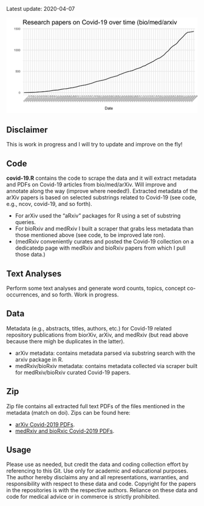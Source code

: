 Latest update: 2020-04-07

![image](https://github.com/bhofstra/covid-19-text-analyses/blob/master/f1.png)

Disclaimer
----------

This is work in progress and I will try to update and improve on the
fly!

Code
----

**covid-19.R** contains the code to scrape the data and it will extract
metadata and PDFs on Covid-19 articles from bio/med/arXiv. Will improve
and annotate along the way (improve where needed!). Extracted metadata
of the arXiv papers is based on selected substrings related to Covid-19
(see code, e.g., ncov, covid-19, and so forth).

-   For arXiv used the “aRxiv” packages for R using a set of substring
    queries.
-   For bioRxiv and medRxiv I built a scraper that grabs less metadata
    than those mentioned above (see code, to be improved late ron).
-   (medRxiv conveniently curates and posted the Covid-19 collection on
    a dedicatedp page with medRxiv and bioRxiv papers from which I pull
    those data.)

Text Analyses
-------------

Perform some text analyses and generate word counts, topics, concept
co-occurrences, and so forth. Work in progress.

Data
----

Metadata (e.g., abstracts, titles, authors, etc.) for Covid-19 related
repository publications from biorXiv, arXiv, and medRxiv (but read above
because there migh be duplicates in the latter).

-   arXiv metadata: contains metadata parsed via substring search with
    the arxiv package in R.
-   medRxiv/bioRxiv metadata: contains metadata collected via scraper
    built for medRxiv/bioRxiv curated Covid-19 papers.

Zip
---

Zip file contains all extracted full text PDFs of the files mentioned in
the metadata (match on doi). Zips can be found here:

-   [arXiv Covid-2019
    PDFs](https://stanford.box.com/v/arxiv-covid-19-20200407).
-   [medRxiv and bioRxic Covid-2019
    PDFs](https://stanford.box.com/v/med-bio-rxiv-covid-19-20200407).

Usage
-----

Please use as needed, but credit the data and coding collection effort
by referencing to this Git. Use only for academic and educational
purposes. The author hereby disclaims any and all representations,
warranties, and responsibility with respect to these data and code.
Copyright for the papers in the repositories is with the respective
authors. Reliance on these data and code for medical advice or in
commerce is strictly prohibited.

